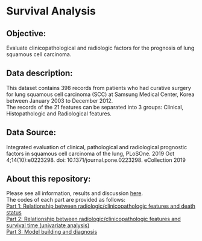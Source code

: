 # Survival Analysis  
## Objective:  
Evaluate clinicopathological and radiologic factors for the prognosis of lung squamous cell carcinoma.  
## Data description:
This dataset contains 398 records from patients who had curative surgery for lung squamous cell carcinoma (SCC)
at Samsung Medical Center, Korea between January 2003 to December 2012.   
The records of the 21 features can be separated into 3 groups: Clinical, Histopathologic and Radiological features.    
## Data Source:  
Integrated evaluation of clinical, pathological and radiological prognostic factors in squamous cell carcinoma
of the lung, PLoSOne. 2019 Oct 4;14(10):e0223298. doi: 10.1371/journal.pone.0223298. eCollection 2019
## About this repository:  
Please see all information, results and discussion [here](https://github.com/Khwansiri/Survival-Analysis/blob/master/Survival%20Analysis_LungSCC.pdf).  
The codes of each part are provided as follows:  
[Part 1: Relationship between radiologic/clinicopathologic features and death status]()  
[Part 2: Relationship between radiologic/clinicopathologic features and survival time
(univariate analysis)]()  
[Part 3: Model building and diagnosis]()  
